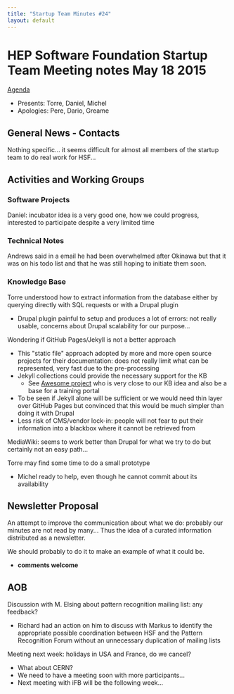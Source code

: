 ```yaml
---
title: "Startup Team Minutes #24"
layout: default
---
```


# HEP Software Foundation Startup Team Meeting notes May 18 2015

[Agenda](https://indico.cern.ch/event/395200/)

* Presents: Torre, Daniel, Michel
* Apologies: Pere, Dario, Greame


## General News - Contacts

Nothing specific... it seems difficult for almost all members of the startup team to do real work for HSF...

## Activities and Working Groups

### Software Projects

Daniel: incubator idea is a very good one, how we could progress, interested to participate despite a very limited time


### Technical Notes

Andrews said in a email he had been overwhelmed after Okinawa but that it was on his todo list and that he was still hoping to initiate them soon.

### Knowledge Base

Torre understood how to extract information from the database either by querying directly with SQL requests or with a Drupal plugin

* Drupal plugin painful to setup and produces a lot of errors: not really usable, concerns about Drupal scalability for our purpose...

Wondering if GitHub Pages/Jekyll is not a better approach

* This "static file" approach adopted by more and more open source projects for their documentation: does not really limit what can be represented,
very fast due to the pre-processing
* Jekyll collections could provide the necessary support for the KB
  * See [Awesome project](https://github.com/sindresorhus/awesome) who is very close to our KB idea and also be a base for a training portal
* To be seen if Jekyll alone will be sufficient or we would need thin layer over GitHub Pages but convinced that this would be much simpler
than doing it with Drupal
* Less risk of CMS/vendor lock-in: people will not fear to put their information into a blackbox where it cannot be retrieved from

MediaWiki: seems to work better than Drupal for what we try to do but certainly not an easy path...

Torre may find some time to do a small prototype

* Michel ready to help, even though he cannot commit about its availability



## Newsletter Proposal

An attempt to improve the communication about what we do: probably our minutes are not read by many... Thus the idea of a curated information distributed
as a newsletter.

We should probably to do it to make an example of what it could be.

* **comments welcome**


## AOB

Discussion with M. Elsing about pattern recognition mailing list: any feedback?

* Richard had an action on him to discuss with Markus to identify the appropriate possible coordination between HSF and the Pattern Recognition Forum
without an unnecessary duplication of mailing lists

Meeting next week: holidays in USA and France, do we cancel?

* What about CERN?
* We need to have a meeting soon with more participants...
* Next meeting with iFB will be the following week...
